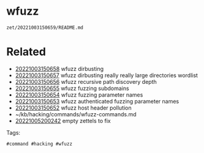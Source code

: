 # wfuzz

` zet/20221003150659/README.md `

# Related

- [20221003150658](/zet/20221003150658/README.md) wfuzz dirbusting
- [20221003150657](/zet/20221003150657/README.md) wfuzz dirbusting really really large directories wordlist
- [20221003150656](/zet/20221003150656/README.md) wfuzz recursive path discovery depth
- [20221003150655](/zet/20221003150655/README.md) wfuzz fuzzing subdomains
- [20221003150654](/zet/20221003150654/README.md) wfuzz fuzzing parameter names
- [20221003150653](/zet/20221003150653/README.md) wfuzz authenticated fuzzing parameter names
- [20221003150652](/zet/20221003150652/README.md) wfuzz host header pollution
- ~/kb/hacking/commands/wfuzz-commands.md
- [20221005200242](/zet/20221005200242/README.md) empty zettels to fix

Tags:

    #command #hacking #wfuzz 
